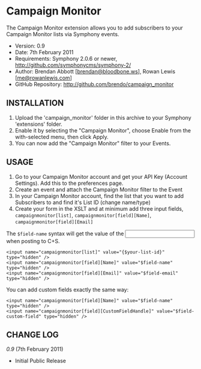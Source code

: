 # Campaign Monitor

The Campaign Monitor extension allows you to add subscribers to your Campaign Monitor
lists via Symphony events.

- Version: 0.9
- Date: 7th February 2011
- Requirements: Symphony 2.0.6 or newer, <http://github.com/symphonycms/symphony-2/>
- Author: Brendan Abbott [brendan@bloodbone.ws], Rowan Lewis [me@rowanlewis.com]
- GitHub Repository: <http://github.com/brendo/campaign_monitor>

## INSTALLATION

1. Upload the 'campaign_monitor' folder in this archive to your Symphony 'extensions' folder.
2. Enable it by selecting the "Campaign Monitor", choose Enable from the with-selected menu, then click Apply.
3. You can now add the "Campaign Monitor" filter to your Events.

## USAGE

1. Go to your Campaign Monitor account and get your API Key (Account Settings). Add this to the preferences page.
2. Create an event and attach the Campaign Monitor filter to the Event
3. In your Campaign Monitor account, find the list that you want to add Subscribers to and find it's List ID (change name/type)
4. Create your form in the XSLT and at minimum add three input fields, `campaignmonitor[list]`, `campaignmonitor[field][Name]`, `campaignmonitor[field][Email]`

The `$field-name` syntax will get the value of the <input name='fields[name]' /> when posting to C+S.

	<input name="campaignmonitor[list]" value="{$your-list-id}" type="hidden" />
	<input name="campaignmonitor[field][Name]" value="$field-name" type="hidden" />
	<input name="campaignmonitor[field][Email]" value="$field-email" type="hidden" />

You can add custom fields exactly the same way:

	<input name="campaignmonitor[field][Name]" value="$field-name" type="hidden" />
	<input name="campaignmonitor[field][CustomFieldHandle]" value="$field-custom-field" type="hidden" />


## CHANGE LOG

*0.9* (7th February 2011)

- Initial Public Release